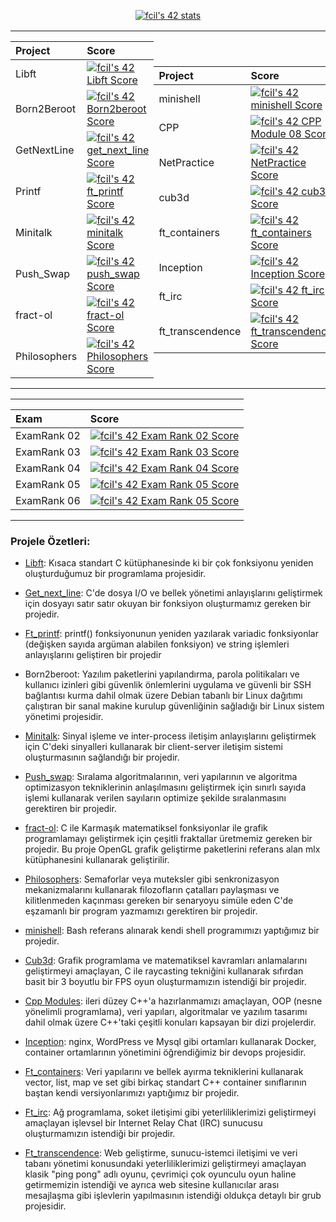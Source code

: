 
<p align="center">
<a href="https://github.com/JaeSeoKim/badge42"><img src="https://badge42.vercel.app/api/v2/cl311k8l3001109mcdj1ift97/stats?cursusId=21&coalitionId=undefined" alt="fcil's 42 stats" /></a>
</p>

<table  align="center">

<tr>
<td style="padding:0; margin:0;">

|Project|Score| 
:-------|:-------|
| Libft| [![fcil's 42 Libft Score](https://badge42.vercel.app/api/v2/cl311k8l3001109mcdj1ift97/project/2473103)](https://github.com/JaeSeoKim/badge42)|
| Born2Beroot| [![fcil's 42 Born2beroot Score](https://badge42.vercel.app/api/v2/cl311k8l3001109mcdj1ift97/project/2499569)](https://github.com/JaeSeoKim/badge42)|
| GetNextLine| [![fcil's 42 get_next_line Score](https://badge42.vercel.app/api/v2/cl311k8l3001109mcdj1ift97/project/2488255)](https://github.com/JaeSeoKim/badge42)|
| Printf| [![fcil's 42 ft_printf Score](https://badge42.vercel.app/api/v2/cl311k8l3001109mcdj1ift97/project/2496505)](https://github.com/JaeSeoKim/badge42)|
| Minitalk| [![fcil's 42 minitalk Score](https://badge42.vercel.app/api/v2/cl311k8l3001109mcdj1ift97/project/2522599)](https://github.com/JaeSeoKim/badge42)|
| Push_Swap| [![fcil's 42 push_swap Score](https://badge42.vercel.app/api/v2/cl311k8l3001109mcdj1ift97/project/2531368)](https://github.com/JaeSeoKim/badge42)|
| fract-ol| [![fcil's 42 fract-ol Score](https://badge42.vercel.app/api/v2/cl311k8l3001109mcdj1ift97/project/2596079)](https://github.com/JaeSeoKim/badge42)|
| Philosophers| [![fcil's 42 Philosophers Score](https://badge42.vercel.app/api/v2/cl311k8l3001109mcdj1ift97/project/2602824)](https://github.com/JaeSeoKim/badge42)|


</td><td style="padding:0; margin:0;">

|Project|Score| 
:-------|:-------|
| minishell| [![fcil's 42 minishell Score](https://badge42.vercel.app/api/v2/cl311k8l3001109mcdj1ift97/project/2602825)](https://github.com/JaeSeoKim/badge42)|
| CPP | [![fcil's 42 CPP Module 08 Score](https://badge42.vercel.app/api/v2/cl311k8l3001109mcdj1ift97/project/2802651)](https://github.com/JaeSeoKim/badge42)
| NetPractice | [![fcil's 42 NetPractice Score](https://badge42.vercel.app/api/v2/cl311k8l3001109mcdj1ift97/project/2762260)](https://github.com/JaeSeoKim/badge42)
| cub3d | [![fcil's 42 cub3d Score](https://badge42.vercel.app/api/v2/cl311k8l3001109mcdj1ift97/project/2802725)](https://github.com/JaeSeoKim/badge42)
| ft_containers | [![fcil's 42 ft_containers Score](https://badge42.vercel.app/api/v2/cl311k8l3001109mcdj1ift97/project/2883169)](https://github.com/JaeSeoKim/badge42)
| Inception | [![fcil's 42 Inception Score](https://badge42.vercel.app/api/v2/cl311k8l3001109mcdj1ift97/project/2897432)](https://github.com/JaeSeoKim/badge42)
| ft_irc | [![fcil's 42 ft_irc Score](https://badge42.vercel.app/api/v2/cl311k8l3001109mcdj1ift97/project/2907001)](https://github.com/JaeSeoKim/badge42)
| ft_transcendence | [![fcil's 42 ft_transcendence Score](https://badge42.vercel.app/api/v2/cl311k8l3001109mcdj1ift97/project/2911267)](https://github.com/JaeSeoKim/badge42)

</td></tr> </table>

<table  align="center">

<td style="padding:0; margin:0;">

|Exam|Score| 
:-------|:-------|
| ExamRank 02| [![fcil's 42 Exam Rank 02 Score](https://badge42.vercel.app/api/v2/cl311k8l3001109mcdj1ift97/project/2516872)](https://github.com/JaeSeoKim/badge42)|
| ExamRank 03| [![fcil's 42 Exam Rank 03 Score](https://badge42.vercel.app/api/v2/cl311k8l3001109mcdj1ift97/project/2605483)](https://github.com/JaeSeoKim/badge42)|
| ExamRank 04| [![fcil's 42 Exam Rank 04 Score](https://badge42.vercel.app/api/v2/cl311k8l3001109mcdj1ift97/project/2813978)](https://github.com/JaeSeoKim/badge42)|
| ExamRank 05| [![fcil's 42 Exam Rank 05 Score](https://badge42.vercel.app/api/v2/cl311k8l3001109mcdj1ift97/project/2842645)](https://github.com/JaeSeoKim/badge42)|
| ExamRank 06| [![fcil's 42 Exam Rank 05 Score](https://badge42.vercel.app/api/v2/cl311k8l3001109mcdj1ift97/project/2842645)](https://github.com/JaeSeoKim/badge42)|
</td></tr> </table>


### Projele Özetleri:
- [Libft](libft/):  Kısaca standart C kütüphanesinde ki bir çok fonksiyonu yeniden oluşturduğumuz bir programlama projesidir.

- [Get_next_line](get_next_line/): C'de dosya I/O ve bellek yönetimi anlayışlarını geliştirmek için dosyayı satır satır okuyan bir fonksiyon oluşturmamız gereken bir projedir.

- [Ft_printf](ft_printf/): printf() fonksiyonunun yeniden yazılarak variadic fonksiyonlar (değişken sayıda argüman alabilen fonksiyon) ve string işlemleri anlayışlarını geliştiren bir projedir

- Born2beroot: Yazılım paketlerini yapılandırma, parola politikaları ve kullanıcı izinleri gibi güvenlik önlemlerini uygulama ve güvenli bir SSH bağlantısı kurma dahil olmak üzere Debian tabanlı bir Linux dağıtımı çalıştıran bir sanal makine kurulup güvenliğinin sağladığı bir Linux sistem yönetimi projesidir.

-  [Minitalk](minitalk/): Sinyal işleme ve inter-process iletişim anlayışlarını geliştirmek için C'deki sinyalleri kullanarak bir client-server iletişim sistemi oluşturmasının sağlandığı bir projedir.

- [Push_swap](Push_swap/): Sıralama algoritmalarının, veri yapılarının ve algoritma optimizasyon tekniklerinin anlaşılmasını geliştirmek için sınırlı sayıda işlemi kullanarak verilen sayıların optimize şekilde sıralanmasını gerektiren bir projedir.

- [fract-ol](fract-ol/): C ile Karmaşık matematiksel fonksiyonlar ile grafik programlamayı geliştirmek için çeşitli fraktallar üretmemiz gereken bir projedir. Bu proje OpenGL grafik geliştirme paketlerini referans alan mlx kütüphanesini kullanarak geliştirilir.

- [Philosophers](Philosophers/): Semaforlar veya muteksler gibi senkronizasyon mekanizmalarını kullanarak filozofların çatalları paylaşması ve kilitlenmeden kaçınması gereken bir senaryoyu simüle eden C'de eşzamanlı bir program yazmamızı gerektiren bir projedir.

- [minishell](https://github.com/cryonayes/minishell): Bash referans alınarak kendi shell programımızı yaptığımız bir projedir. 

- [Cub3d](https://github.com/Fatihcill/cub3d): Grafik programlama ve matematiksel kavramları anlamalarını geliştirmeyi amaçlayan, C ile raycasting tekniğini kullanarak sıfırdan basit bir 3 boyutlu bir FPS oyun oluşturmamızın istendiği bir projedir.

- [Cpp Modules](CPP/): ileri düzey C++'a hazırlanmamızı amaçlayan, OOP (nesne yönelimli programlama), veri yapıları, algoritmalar ve yazılım tasarımı dahil olmak üzere C++'taki çeşitli konuları kapsayan bir dizi projelerdir.

- [Inception](https://github.com/Fatihcill/Inception): nginx, WordPress ve Mysql gibi ortamları kullanarak Docker, container ortamlarının yönetimini öğrendiğimiz bir devops projesidir.

- [Ft_containers](https://github.com/Fatihcill/ft_containers): Veri yapılarını ve bellek ayırma tekniklerini kullanarak vector, list, map ve set gibi birkaç standart C++ container sınıflarının baştan kendi versiyonlarımızı yaptığımız bir projedir.

- [Ft_irc](https://github.com/cryonayes/ft_irc): Ağ programlama, soket iletişimi gibi yeterliliklerimizi geliştirmeyi amaçlayan işlevsel bir Internet Relay Chat (IRC) sunucusu oluşturmamızın istendiği bir projedir.

- [Ft_transcendence](https://github.com/cryonayes/ft_transcendence): Web geliştirme, sunucu-istemci iletişimi ve veri tabanı yönetimi konusundaki yeterliliklerimizi geliştirmeyi amaçlayan klasik "ping pong" adlı oyunu, çevrimiçi çok oyunculu oyun haline getirmemizin istendiği ve ayrıca web sitesine kullanıcılar arası mesajlaşma gibi işlevlerin yapılmasının istendiği oldukça detaylı bir grub projesidir.
